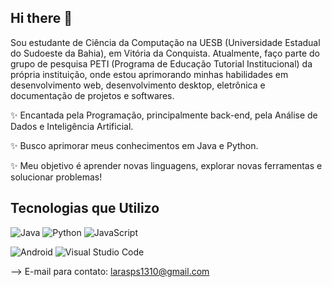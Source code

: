 ## Hi there 👋

Sou estudante de Ciência da Computação na UESB (Universidade Estadual do Sudoeste da Bahia), em Vitória da Conquista. Atualmente, faço parte do grupo de pesquisa PETI (Programa de Educação Tutorial Institucional) da própria instituição, onde estou aprimorando minhas habilidades em desenvolvimento web, desenvolvimento desktop, eletrônica e documentação de projetos e softwares.

✨ Encantada pela Programação, principalmente back-end, pela Análise de Dados e Inteligência Artificial.

✨ Busco aprimorar meus conhecimentos em Java e Python.

✨ Meu objetivo é aprender novas linguagens, explorar novas ferramentas e solucionar problemas!

## Tecnologias que Utilizo

![Java](https://img.shields.io/badge/-Java-007396?style=flat-square&logo=java&logoColor=white)
![Python](https://img.shields.io/badge/-Python-3776AB?style=flat-square&logo=python&logoColor=white)
![JavaScript](https://img.shields.io/badge/-JavaScript-F7DF1E?style=flat-square&logo=javascript&logoColor=black)

![Android](https://img.shields.io/badge/-Android-3DDC84?style=flat-square&logo=android&logoColor=white)
![Visual Studio Code](https://img.shields.io/badge/-Visual%20Studio%20Code-007ACC?style=flat-square&logo=visual-studio-code&logoColor=white)

--> E-mail para contato: larasps1310@gmail.com

